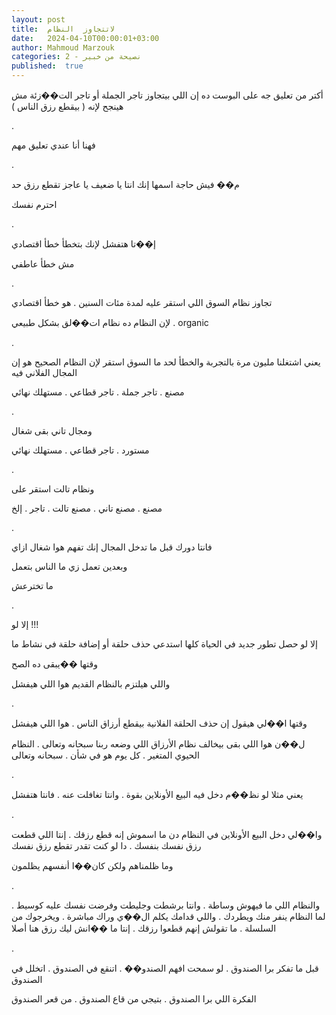 ```yaml
---
layout: post
title:  لاتتجاوز  النظام
date:   2024-04-10T00:00:01+03:00
author: Mahmoud Marzouk
categories: 2 - نصيحة من خبير
published:  true
---
```

أكتر من تعليق جه على البوست ده إن اللي بيتجاوز تاجر الجملة أو تاجر
الت��زئة مش هينجح لإنه ( بيقطع رزق الناس )

.

فهنا أنا عندي تعليق مهم

.

م�� فيش حاجة اسمها إنك انتا يا ضعيف يا عاجز تقطع رزق حد

احترم نفسك

.

إ��تا هتفشل لإنك بتخطأ خطأ اقتصادي

مش خطأ عاطفي

.

تجاوز نظام السوق اللي استقر عليه لمدة مئات السنين . هو خطأ
اقتصادي

لإن النظام ده نظام ات��لق بشكل طبيعي . organic

.

يعني اشتغلنا مليون مرة بالتجربة والخطأ لحد ما السوق استقر لإن النظام
الصحيح هو إن المجال الفلاني فيه

مصنع . تاجر جملة . تاجر قطاعي . مستهلك نهائي

.

ومجال تاني بقى شغال

مستورد . تاجر قطاعي . مستهلك نهائي

.

ونظام تالت استقر على

مصنع . مصنع تاني . مصنع تالت . تاجر . إلخ

.

فانتا دورك قبل ما تدخل المجال إنك تفهم هوا شغال ازاي

وبعدين تعمل زي ما الناس بتعمل

ما تخترعش

.

إلا لو !!!

إلا لو حصل تطور جديد في الحياة كلها استدعي حذف حلقة أو إضافة حلقة في
نشاط ما

وقتها ��يبقى ده الصح

واللي هيلتزم بالنظام القديم هوا اللي هيفشل

.

وقتها ا��لي هيقول إن حذف الحلقة الفلانية بيقطع أرزاق الناس . هوا اللي
هيفشل

ل��ن هوا اللي بقى بيخالف نظام الأرزاق اللي وضعه ربنا سبحانه وتعالى .
النظام الحيوي المتغير . كل يوم هو في شأن . سبحانه وتعالى

.

يعني مثلا لو نظ��م دخل فيه البيع الأونلاين بقوة . وانتا تغافلت عنه .
فانتا هتفشل

.

وا��لي دخل البيع الأونلاين في النظام دن ما اسموش إنه قطع رزقك . إنتا
اللي قطعت رزق نفسك بنفسك . دا لو كنت تقدر تقطع رزق نفسك

وما ظلمناهم ولكن كان��ا أنفسهم يظلمون

.

والنظام اللي ما فيهوش وساطة . وانتا برشطت وجليطت وفرضت نفسك عليه كوسيط
. لما النظام ينفر منك ويطردك . واللي قدامك يكلم ال��ي وراك مباشرة .
ويخرجوك من السلسلة . ما تقولش إنهم قطعوا رزقك . إنتا ما ��انش ليك رزق هنا
أصلا

.

قبل ما تفكر برا الصندوق . لو سمحت افهم الصندو�� . اتنقع في الصندوق .
اتخلل في الصندوق

الفكرة اللي برا الصندوق . بتيجي من قاع الصندوق . من قعر
الصندوق
